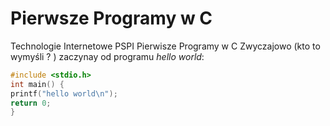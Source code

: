 Pierwsze Programy w C
========

Technologie Internetowe PSPI Pierwisze Programy w C
Zwyczajowo (kto to wymyśli ? ) zaczynay od programu 
*hello world*:

```c
#include <stdio.h>
int main() {
printf("hello world\n");
return 0;
}



